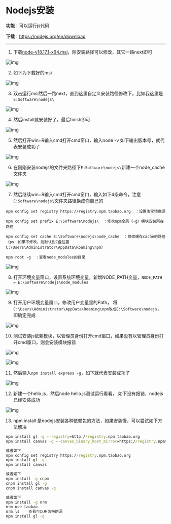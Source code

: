 # Nodejs安装

**功能**：可以运行js代码

**下载**：https://nodejs.org/en/download

----

1. 下载[node-v18.17.1-x64.msi](http://node-v18.16.1-x64.msi/)，除安装路径可以修改，其它一路next即可

![img](https://cdn.jsdelivr.net/gh/Killer-89757/PicBed/images/2024%2F05%2FFo6AY66NC8DN52PCdkbj7fLEXQ59-e7e8b4.png)

2. 如下为下载好的msi

![img](https://cdn.jsdelivr.net/gh/Killer-89757/PicBed/images/2024%2F05%2FFlVXVMLBZLYfSHfLF2I3kJ8oJNKK-b1f298.png)

3. 双击运行msi然后一路next，直到这里自定义安装路径修改下，比如我这里是`E:Software\nodejs\`

![img](https://cdn.jsdelivr.net/gh/Killer-89757/PicBed/images/2024%2F05%2FFk_93p9PclQg7aDRe4M88cEWU_Ke-1102c2.png)

4. 然后install就安装好了，最后finish即可

![img](https://cdn.jsdelivr.net/gh/Killer-89757/PicBed/images/2024%2F05%2FFsSHxRS_J2-G52kizz_C5Io5Ht-e-c99474.png)

5. 然后打开win+R输入cmd打开cmd窗口，输入node -v 如下输出版本号，就代表安装成功了

![img](https://cdn.jsdelivr.net/gh/Killer-89757/PicBed/images/2024%2F05%2FFhsEcoBOW-pV-V1Ibk26vSwV9a5C-e53e11.png)

6. 在刚刚安装nodejs的文件夹路径下`E:Software\nodejs\`新建一个node_cache文件夹

![img](https://cdn.jsdelivr.net/gh/Killer-89757/PicBed/images/2024%2F05%2FFsopMQ9PF77gtw6BsTPWVh23zsTT-30c76d.png)

7. 然后继续win+R输入cmd打开cmd窗口，输入如下4条命令，注意`E:Software\nodejs\`文件夹路径换成你自己的

```
npm config set registry https://registry.npm.taobao.org  ：设置淘宝镜像源

npm config set prefix E:\Software\nodejs\  ：修改npm全局（-g）模块安装所在路径

npm config set cache E:\Software\nodejs\node_cache  ：修改缓存cache的路径（ps：如果不修改，则默认到C盘位置C:\Users\Administrator\AppData\Roaming\npm）

npm root -g  ：查看node_modules的目录
```

![img](https://cdn.jsdelivr.net/gh/Killer-89757/PicBed/images/2024%2F05%2FFopaaZQ6k7KbhYrxEQ_jn8OTNoJg-1a6695.png)

8. 打开环境变量窗口，设置系统环境变量，新增NODE_PATH变量，`NODE_PATH = E:\Software\nodejs\node_modules`

![img](https://cdn.jsdelivr.net/gh/Killer-89757/PicBed/images/2024%2F05%2FFmDvKuVF1VNCj2cnIqq7jDmcMtkM-873b86.png)

9. 打开用户环境变量窗口，修改用户变量里的Path， 将`C:\Users\Administrator\AppData\Roaming\npm改成E:\Software\nodejs`，即确定完成

![img](https://cdn.jsdelivr.net/gh/Killer-89757/PicBed/images/2024%2F05%2FFov4whrB5x_4CxnVOGSDHsusrT3W-268ceb.png)

10. 测试安装js依赖模块，以管理员身份打开cmd窗口，如果没有以管理员身份打开cmd窗口，则会安装模块报错

![img](https://cdn.jsdelivr.net/gh/Killer-89757/PicBed/images/2024%2F05%2FFsiRnXREL9hAAzJ85IwBY3R3Xyvy-b19431.png)

![img](https://cdn.jsdelivr.net/gh/Killer-89757/PicBed/images/2024%2F05%2FFlD9or4zukkFwl1rQP329Ad3MzZ5-8071ae.png)

11. 然后输入`npm install express -g`，如下就代表安装成功了

![img](https://cdn.jsdelivr.net/gh/Killer-89757/PicBed/images/2024%2F05%2FFvkmc2X8KEJ3Fz-QXWj_qufyfBoO-354c4c.png)

12. 新建一个hello.js，然后node hello.js测试运行看看， 如下没有报错，nodejs已经安装成功

![img](https://cdn.jsdelivr.net/gh/Killer-89757/PicBed/images/2024%2F05%2FFgpi25_NknUq1DtVctjFJ1ZZEcM6-75b6bb.png)

13. npm install 是nodejs安装各种依赖包的方法，如果安装慢，可以尝试如下方法解决

```cmd
npm install gl -g --registry=http://registry.npm.taobao.org
npm install canvas -g --canvas_binary_host_mirror=https://registry.npmmirror.com/-/binary/canvas

或者如下
npm config set registry https://registry.npm.taobao.org
npm install gl -g 
npm install canvas

或者如下
npm install -g cnpm
cnpm install gl -g 
cnpm install canvas -g

或者如下
npm install -g nrm
nrm use taobao
nrm ls    查看可以用切换的源
npm install gl -g 
```

